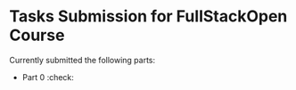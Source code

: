 # Tasks Submission for FullStackOpen Course

Currently submitted the following parts:
* Part 0 :check: